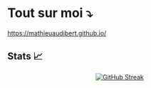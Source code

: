 # Tout sur moi ⤵️

https://mathieuaudibert.github.io/

## Stats 📈
<div align="center">
 
  
  [![GitHub Streak](https://streak-stats.demolab.com?user=Cap92&theme=nightfox&hide_border=true&date_format=j%2Fn%5B%2FY%5D)](https://git.io/streak-stats)

</div>
